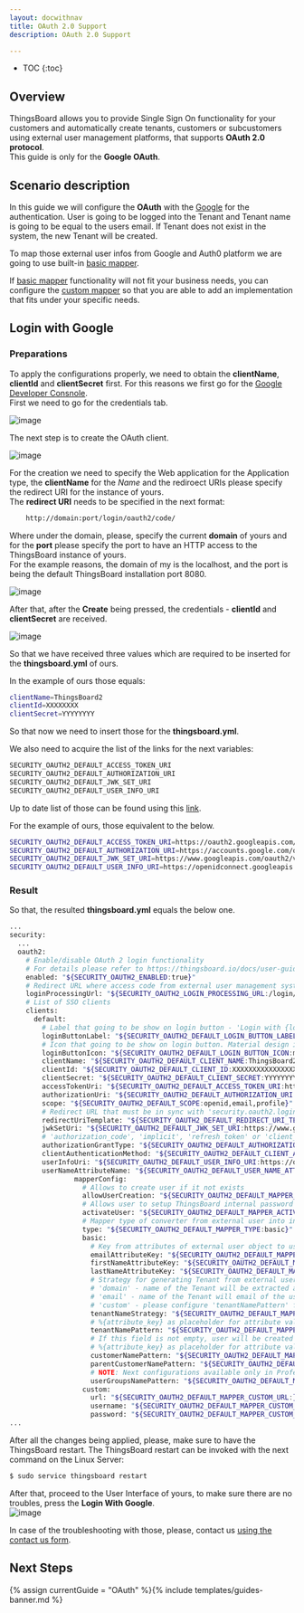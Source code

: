 ```yaml
---
layout: docwithnav
title: OAuth 2.0 Support
description: OAuth 2.0 Support

---
```


* TOC
{:toc}

## Overview
ThingsBoard allows you to provide Single Sign On functionality for your customers and automatically create tenants, customers or subcustomers using external user management platforms, that supports **OAuth 2.0 protocol**.  
This guide is only for the **Google OAuth**. 
## Scenario description

In this guide we will configure the **OAuth** with the [Google](https://developers.google.com/identity/protocols/oauth2/openid-connect) for the authentication. 
User is going to be logged into the Tenant and Tenant name is going to be equal to the users email.
If Tenant does not exist in the system, the new Tenant will be created.

To map those external user infos from Google and Auth0 platform we are going to use built-in [basic mapper](/docs/user-guide/oauth-2-support/#basic-mapper). 

If [basic mapper](/docs/user-guide/oauth-2-support/#basic-mapper) functionality will not fit your business needs, you can configure the [custom mapper](/docs/user-guide/oauth-2-support/#custom-mapper)  so that you are able to add an implementation that fits under your specific needs.

## Login with Google

### Preparations
To apply the configurations properly, we need to obtain the **clientName**,  **clientId** and **clientSecret** first. For this reasons we first go for the [Google Developer Consnole](https://console.developers.google.com/).  
First we need to go for the credentials tab. 

![image](/images/user-guide/oauth-2-support/google/google-console-to-credentials.png)

The next step is to create the OAuth client. 

![image](/images/user-guide/oauth-2-support/google/google-credentials-create.png)

For the creation we need to specify the Web application for the Application type, the **clientName** for the *Name* and the rediroect URIs please specify the redirect URI for the instance of yours.   
The **redirect URI** needs to be specified in the next format:  

```bash
    http://domain:port/login/oauth2/code/
```

Where under the domain, please, specify the current **domain** of yours and for the **port** please specify the port to have an HTTP access to the ThingsBoard instance of yours.   
For the example reasons, the domain of my is the localhost, and the port is being the default ThingsBoard installation port 8080.  

![image](/images/user-guide/oauth-2-support/google/google-credentials-create-credentials.png)

After that, after the **Create** being pressed, the credentials - **clientId** and **clientSecret** are received. 

![image](/images/user-guide/oauth-2-support/google/google-credentials-create-credentials-receive.png)

So that we have received three values which are required to be inserted for the **thingsboard.yml** of ours.  

In the example of ours those equals: 
```bash
clientName=ThingsBoard2
clientId=XXXXXXXX
clientSecret=YYYYYYYY
```

So that now we need to insert those for the **thingsboard.yml**. 

We also need to acquire the list of the links for the next variables:  

```bash
SECURITY_OAUTH2_DEFAULT_ACCESS_TOKEN_URI
SECURITY_OAUTH2_DEFAULT_AUTHORIZATION_URI
SECURITY_OAUTH2_DEFAULT_JWK_SET_URI
SECURITY_OAUTH2_DEFAULT_USER_INFO_URI
```

Up to date list of those can be found using this [link](https://developers.google.com/identity/protocols/oauth2/openid-connect#discovery).

For the example of ours, those equivalent to the below.  
```bash
SECURITY_OAUTH2_DEFAULT_ACCESS_TOKEN_URI=https://oauth2.googleapis.com/token
SECURITY_OAUTH2_DEFAULT_AUTHORIZATION_URI=https://accounts.google.com/o/oauth2/auth
SECURITY_OAUTH2_DEFAULT_JWK_SET_URI=https://www.googleapis.com/oauth2/v3/certs
SECURITY_OAUTH2_DEFAULT_USER_INFO_URI=https://openidconnect.googleapis.com/v1/userinfo
```

### Result

So that, the resulted **thingsboard.yml** equals the below one. 

```bash
...
security:
  ...
  oauth2:
    # Enable/disable OAuth 2 login functionality
    # For details please refer to https://thingsboard.io/docs/user-guide/oauth-2-support/
    enabled: "${SECURITY_OAUTH2_ENABLED:true}"
    # Redirect URL where access code from external user management system will be processed
    loginProcessingUrl: "${SECURITY_OAUTH2_LOGIN_PROCESSING_URL:/login/oauth2/code/}"
    # List of SSO clients
    clients:
      default:
        # Label that going to be show on login button - 'Login with {loginButtonLabel}'
        loginButtonLabel: "${SECURITY_OAUTH2_DEFAULT_LOGIN_BUTTON_LABEL:Google}"
        # Icon that going to be show on login button. Material design icon ID (https://material.angularjs.org/latest/api/directive/mdIcon)
        loginButtonIcon: "${SECURITY_OAUTH2_DEFAULT_LOGIN_BUTTON_ICON:mdi:google}"
        clientName: "${SECURITY_OAUTH2_DEFAULT_CLIENT_NAME:ThingsBoard2}"
        clientId: "${SECURITY_OAUTH2_DEFAULT_CLIENT_ID:XXXXXXXXXXXXXXXXXX}"
        clientSecret: "${SECURITY_OAUTH2_DEFAULT_CLIENT_SECRET:YYYYYYYYYYYYYYYYY}"
        accessTokenUri: "${SECURITY_OAUTH2_DEFAULT_ACCESS_TOKEN_URI:https://oauth2.googleapis.com/token}"
        authorizationUri: "${SECURITY_OAUTH2_DEFAULT_AUTHORIZATION_URI:https://accounts.google.com/o/oauth2/auth}"
        scope: "${SECURITY_OAUTH2_DEFAULT_SCOPE:openid,email,profile}"
        # Redirect URL that must be in sync with 'security.oauth2.loginProcessingUrl', but domain name added
        redirectUriTemplate: "${SECURITY_OAUTH2_DEFAULT_REDIRECT_URI_TEMPLATE:http://localhost:8080/login/oauth2/code/}"
        jwkSetUri: "${SECURITY_OAUTH2_DEFAULT_JWK_SET_URI:https://www.googleapis.com/oauth2/v3/certs}"
        # 'authorization_code', 'implicit', 'refresh_token' or 'client_credentials'
        authorizationGrantType: "${SECURITY_OAUTH2_DEFAULT_AUTHORIZATION_GRANT_TYPE:authorization_code}"
        clientAuthenticationMethod: "${SECURITY_OAUTH2_DEFAULT_CLIENT_AUTHENTICATION_METHOD:post}" # basic or post
        userInfoUri: "${SECURITY_OAUTH2_DEFAULT_USER_INFO_URI:https://openidconnect.googleapis.com/v1/userinfo}"
        userNameAttributeName: "${SECURITY_OAUTH2_DEFAULT_USER_NAME_ATTRIBUTE_NAME:email}"
                mapperConfig:
                  # Allows to create user if it not exists
                  allowUserCreation: "${SECURITY_OAUTH2_DEFAULT_MAPPER_ALLOW_USER_CREATION:true}"
                  # Allows user to setup ThingsBoard internal password and login over default Login window
                  activateUser: "${SECURITY_OAUTH2_DEFAULT_MAPPER_ACTIVATE_USER:false}"
                  # Mapper type of converter from external user into internal - 'basic' or 'custom'
                  type: "${SECURITY_OAUTH2_DEFAULT_MAPPER_TYPE:basic}"
                  basic:
                    # Key from attributes of external user object to use as email
                    emailAttributeKey: "${SECURITY_OAUTH2_DEFAULT_MAPPER_BASIC_EMAIL_ATTRIBUTE_KEY:email}"
                    firstNameAttributeKey: "${SECURITY_OAUTH2_DEFAULT_MAPPER_BASIC_FIRST_NAME_ATTRIBUTE_KEY:}"
                    lastNameAttributeKey: "${SECURITY_OAUTH2_DEFAULT_MAPPER_BASIC_LAST_NAME_ATTRIBUTE_KEY:}"
                    # Strategy for generating Tenant from external user object - 'domain', 'email' or 'custom'
                    # 'domain' - name of the Tenant will be extracted as domain from the email of the user
                    # 'email' - name of the Tenant will email of the user
                    # 'custom' - please configure 'tenantNamePattern' for custom mapping
                    tenantNameStrategy: "${SECURITY_OAUTH2_DEFAULT_MAPPER_BASIC_TENANT_NAME_STRATEGY:domain}"
                    # %{attribute_key} as placeholder for attribute value of attributes of external user object
                    tenantNamePattern: "${SECURITY_OAUTH2_DEFAULT_MAPPER_BASIC_TENANT_NAME_PATTERN:}"
                    # If this field is not empty, user will be created as a user under defined Customer
                    # %{attribute_key} as placeholder for attribute value of attributes of external user object
                    customerNamePattern: "${SECURITY_OAUTH2_DEFAULT_MAPPER_BASIC_CUSTOMER_NAME_PATTERN:}"
                    parentCustomerNamePattern: "${SECURITY_OAUTH2_DEFAULT_MAPPER_BASIC_PARENT_CUSTOMER_NAME_PATTERN:}" # %{attribute_key} as placeholder for attributes value b$
                    # NOTE: Next configurations available only in Professional Edition
                    userGroupsNamePattern: "${SECURITY_OAUTH2_DEFAULT_MAPPER_BASIC_USER_GROUPS_NAME_PATTERN:Tenant Administrators}" # list of comma separated user group names,$
                  custom:
                    url: "${SECURITY_OAUTH2_DEFAULT_MAPPER_CUSTOM_URL:}"
                    username: "${SECURITY_OAUTH2_DEFAULT_MAPPER_CUSTOM_USERNAME:}"
                    password: "${SECURITY_OAUTH2_DEFAULT_MAPPER_CUSTOM_PASSWORD:}"
...
```


After all the changes being applied, please, make sure to have the ThingsBoard restart.
The ThingsBoard restart can be invoked with the next command on the Linux Server: 
```bash
$ sudo service thingsboard restart
```  
After that, proceed to the User Interface of yours, to make sure there are no troubles, press the **Login With Google**.   
![image](/images/user-guide/oauth-2-support/login-with-google.png)  
  
In case of the troubleshooting with those, please, contact us [using the contact us form](https://thingsboard.io/docs/contact-us/).

## Next Steps

{% assign currentGuide = "OAuth" %}{% include templates/guides-banner.md %}
